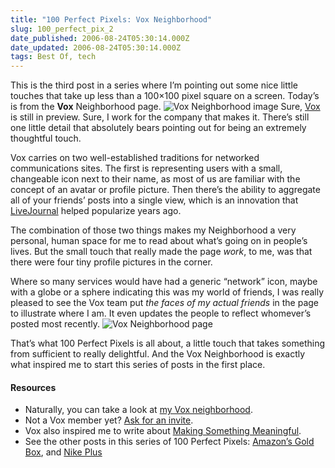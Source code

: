 ```yaml
---
title: "100 Perfect Pixels: Vox Neighborhood"
slug: 100_perfect_pix_2
date_published: 2006-08-24T05:30:14.000Z
date_updated: 2006-08-24T05:30:14.000Z
tags: Best Of, tech
---
```


This is the third post in a series where I’m pointing out some nice little touches that take up less than a 100×100 pixel square on a screen. Today’s is from the **Vox** Neighborhood page.
![Vox Neighborhood image](http://www.dashes.com/anil/images/100pxvox.png) Sure, [Vox](http://www.vox.com/) is still in preview. Sure, I work for the company that makes it. There’s still one little detail that absolutely bears pointing out for being an extremely thoughtful touch.

Vox carries on two well-established traditions for networked communications sites. The first is representing users with a small, changeable icon next to their name, as most of us are familiar with the concept of an avatar or profile picture. Then there’s the ability to aggregate all of your friends’ posts into a single view, which is an innovation that [LiveJournal](http://www.livejournal.com/) helped popularize years ago.

The combination of those two things makes my Neighborhood a very personal, human space for me to read about what’s going on in people’s lives. But the small touch that really made the page *work*, to me, was that there were four tiny profile pictures in the corner.

Where so many services would have had a generic “network” icon, maybe with a globe or a sphere indicating this was my world of friends, I was really pleased to see the Vox team put *the faces of my actual friends* in the page to illustrate where I am. It even updates the people to reflect whomever’s posted most recently.
![Vox Neighborhood page](http://www.dashes.com/anil/images/voxneighborhoodshot.png)

That’s what 100 Perfect Pixels is all about, a little touch that takes something from sufficient to really delightful. And the Vox Neighborhood is exactly what inspired me to start this series of posts in the first place.

#### Resources

- Naturally, you can take a look at [my Vox neighborhood](http://anil.vox.com/explore/neighborhood/).
- Not a Vox member yet? [Ask for an invite](http://www.sixapart.com/vox/).
- Vox also inspired me to write about [Making Something Meaningful](http://www.dashes.com/anil/2006/07/05/making_somethin).
- See the other posts in this series of 100 Perfect Pixels: [Amazon’s Gold Box](http://www.dashes.com/anil/2006/08/22/100_perfect_pix), and [Nike Plus](http://www.dashes.com/anil/2006/08/21/100_perfect_pix)
